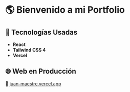# 🌎 Bienvenido a mi Portfolio

## 🚀 Tecnologías Usadas
- **React**
- **Tailwind CSS 4**
- **Vercel**

## 🌐 Web en Producción
🔗 [juan-maestre.vercel.app](https://juan-maestre.vercel.app)
